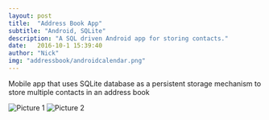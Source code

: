 ```yaml
---
layout: post
title:  "Address Book App"
subtitle: "Android, SQLite"
description: "A SQL driven Android app for storing contacts."
date:   2016-10-1 15:39:40
author: "Nick"
img: "addressbook/androidcalendar.png"
---
```



Mobile app that uses SQLite database as a persistent storage mechanism to store multiple contacts in an address book



![Picture 1]({{site.baseurl}}/assets/img/addressbook/addressbook1.png)
![Picture 2]({{site.baseurl}}/assets/img/addressbook/addressbook2.png)